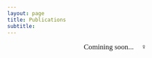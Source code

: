 ```yaml
---
layout: page
title: Publications
subtitle:
---
```


<p align="center" style="font-family:Papyrus; font-size:1.2em;">
Comining soon... 🏃‍♀️ ️
</p>
